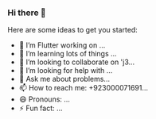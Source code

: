 ### Hi there 👋
Here are some ideas to get you started:

- 🔭 I’m Flutter working on ...
- 🌱 I’m learning lots of things ...
- 👯 I’m looking to collaborate on 'j3...
- 🤔 I’m looking for help with ...
- 💬 Ask me about problems...
- 📫 How to reach me: +923000071691...
- 😄 Pronouns: ...
- ⚡ Fun fact: ...
 
